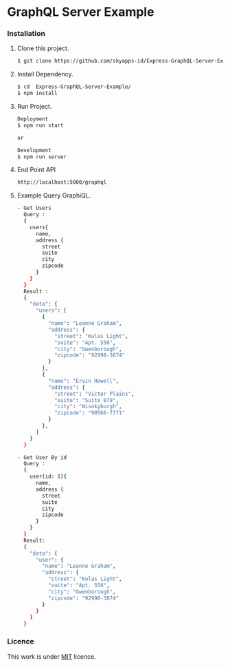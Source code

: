 # GraphQL Server Example


### Installation
1. Clone this project.
    ```sh
    $ git clone https://github.com/skyapps-id/Express-GraphQL-Server-Example.git 
    ```

2. Install Dependency.
    ```sh
    $ cd  Express-GraphQL-Server-Example/
    $ npm install
    ```

3. Run Project.
    ```sh
    Deployment
    $ npm run start 

    or
    
    Development
    $ npm run server
    ```

4.  End Point API
    ```sh
    http://localhost:5000/graphql
    ```

5. Example Query GraphiQL.
    ```sh
    - Get Users
      Query :
      {
        users{
          name,
          address {
            street
            suite
            city
            zipcode
          }
        }
      }
      Result :
      {
        "data": {
          "users": [
            {
              "name": "Leanne Graham",
              "address": {
                "street": "Kulas Light",
                "suite": "Apt. 556",
                "city": "Gwenborough",
                "zipcode": "92998-3874"
              }
            },
            {
              "name": "Ervin Howell",
              "address": {
                "street": "Victor Plains",
                "suite": "Suite 879",
                "city": "Wisokyburgh",
                "zipcode": "90566-7771"
              }
            },
          ]
        }
      }

    - Get User By id
      Query :
      {
        user(id: 1){
          name,
          address {
            street
            suite
            city
            zipcode
          }
        }
      }
      Result:
      {
        "data": {
          "user": {
            "name": "Leanne Graham",
            "address": {
              "street": "Kulas Light",
              "suite": "Apt. 556",
              "city": "Gwenborough",
              "zipcode": "92998-3874"
            }
          }
        }
      }
    ```

### Licence

This work is under [MIT](LICENCE) licence.
